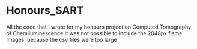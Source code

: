 # Honours_SART
All the code that I wrote for my honours project on Computed Tomography of Chemiluminescence
It was not possible to include the 2048px flame images, because the csv files were too large
